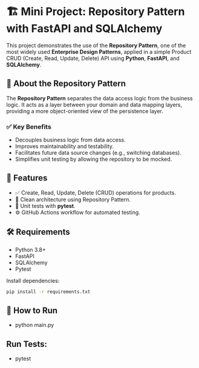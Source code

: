 # 🏗️ Mini Project: Repository Pattern with FastAPI and SQLAlchemy

This project demonstrates the use of the **Repository Pattern**, one of the most widely used **Enterprise Design Patterns**, applied in a simple Product CRUD (Create, Read, Update, Delete) API using **Python**, **FastAPI**, and **SQLAlchemy**.

## 🧠 About the Repository Pattern

The **Repository Pattern** separates the data access logic from the business logic. It acts as a layer between your domain and data mapping layers, providing a more object-oriented view of the persistence layer.

### ✅ Key Benefits
- Decouples business logic from data access.
- Improves maintainability and testability.
- Facilitates future data source changes (e.g., switching databases).
- Simplifies unit testing by allowing the repository to be mocked.

## 🚀 Features

- ✅ Create, Read, Update, Delete (CRUD) operations for products.
- 🧩 Clean architecture using Repository Pattern.
- 🧪 Unit tests with **pytest**.
- ⚙️ GitHub Actions workflow for automated testing.

## 🛠️ Requirements

- Python 3.8+
- FastAPI
- SQLAlchemy
- Pytest

Install dependencies:

```bash
pip install -r requirements.txt
```
## 🚦 How to Run

- python main.py

## Run Tests:
- pytest

